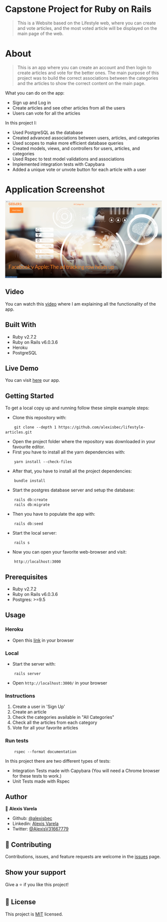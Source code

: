 # Capstone Project for Ruby on Rails

> This is a Website based on the Lifestyle web, where you can create and vote articles, and the most voted article will be displayed on the main page of the web.

# About

> This is an app where you can create an account and then login to create articles and vote for the better ones. The main purpose of this project was to build the correct associations between the categories and the articles to show the correct content on the main page.

What you can do on the app:
- Sign up and Log in
- Create articles and see other articles from all the users
- Users can vote for all the articles

In this project I:
- Used PostgreSQL as the database
- Created advanced associations between users, articles, and categories
- Used scopes to make more efficient database queries
- Created models, views, and controllers for users, articles, and categories
- Used Rspec to test model validations and associations
- Implemented integration tests with Capybara
- Added a unique vote or unvote button for each article with a user

# Application Screenshot
![screenshot of Geekers Page](app_screenshot.png)

## Video

You can watch this [video](https://www.loom.com/share/97983c1977874bc08f764794843fa1fd) where I am explaining all the functionality of the app.

## Built With

- Ruby v2.7.2
- Ruby on Rails v6.0.3.6
- Heroku
- PostgreSQL

## Live Demo

You can visit [here](https://young-gorge-05499.herokuapp.com/) our app.

## Getting Started

To get a local copy up and running follow these simple example steps:

- Clone this repository with:
```
    git clone --depth 1 https://github.com/alexisbec/lifestyle-articles.git
```
- Open the project folder where the repository was downloaded in your favourite editor.
- First you have to install all the yarn dependencies with:
```
    yarn install --check-files
```
- After that, you have to install all the project dependencies:
```
    bundle install
```
- Start the postgres database server and setup the database:
```
    rails db:create
    rails db:migrate
```
- Then you have to populate the app with: 
```
    rails db:seed
```
- Start the local server:
```
    rails s
```
- Now you can open your favorite web-browser and visit:
```
    http://localhost:3000
```

## Prerequisites

- Ruby v2.7.2
- Ruby on Rails v6.0.3.6
- Postgres: >=9.5

## Usage
### Heroku

- Open this [link](https://young-gorge-05499.herokuapp.com/) in your browser

### Local

- Start the server with:

```
    rails server
```
- Open `http://localhost:3000/` in your browser

### Instructions

1. Create a user in 'Sign Up'
2. Create an article
3. Check the categories available in "All Categories"
4. Check all the articles from each category
5. Vote for all your favorite articles

### Run tests

```
    rspec --format documentation
```

In this project there are two different types of tests:

- Integration Tests made with Capybara (You will need a Chrome browser for these tests to work.)
- Unit Tests made with Rspec

## Author

👤 **Alexis Varela**
- Github: [@alexisbec](https://github.com/alexisbec)
- Linkedin: [Alexis Varela](www.linkedin.com/in/alexbec)
- Twitter: [@AlexisV31667779](https://twitter.com/AlexisV31667779)


## 🤝 Contributing

Contributions, issues, and feature requests are welcome in the [issues](https://github.com/alexisbec/lifestyle-articles/issues) page.

## Show your support

Give a ⭐️ if you like this project!

## 📝 License

This project is [MIT](https://github.com/alexisbec/lifestyle-articles/blob/development/LICENSE) licensed.
